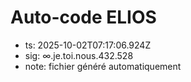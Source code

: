 # Auto-code ELIOS
- ts: 2025-10-02T07:17:06.924Z
- sig: ∞.je.toi.nous.432.528
- note: fichier généré automatiquement